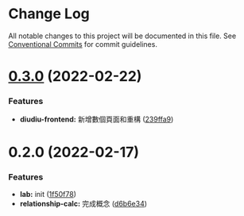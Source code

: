 # Change Log

All notable changes to this project will be documented in this file.
See [Conventional Commits](https://conventionalcommits.org) for commit guidelines.

# [0.3.0](https://github.com/marco79423/mysite-frontend/compare/relationship-calc@0.2.0...relationship-calc@0.3.0) (2022-02-22)


### Features

* **diudiu-frontend:** 新增數個頁面和重構 ([239ffa9](https://github.com/marco79423/mysite-frontend/commit/239ffa9801d1b8536b28cd90c134d34bb581fcf5))





# 0.2.0 (2022-02-17)


### Features

* **lab:** init ([1f50f78](https://github.com/marco79423/mysite-frontend/commit/1f50f7841296cabadf1177b93910cc4bd0a4433a))
* **relationship-calc:** 完成概念 ([d6b6e34](https://github.com/marco79423/mysite-frontend/commit/d6b6e34253ccca373f3ca72dd7d386e24f213efc))
